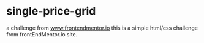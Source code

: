 # single-price-grid
a challenge from www.frontendmentor.io
this is a simple html/css challenge from frontEndMentor.io site.
